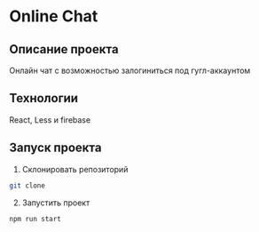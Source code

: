 # Online Chat 
 
## Описание проекта

Онлайн чат с возможностью залогиниться под гугл-аккаунтом

## Технологии

React, Less и firebase

## Запуск проекта

1. Cклонировать репозиторий

```bash
git clone
```

2. Запустить проект 

```bash
npm run start
```

